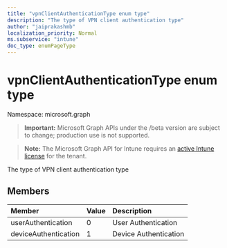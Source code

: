 ```yaml
---
title: "vpnClientAuthenticationType enum type"
description: "The type of VPN client authentication type"
author: "jaiprakashmb"
localization_priority: Normal
ms.subservice: "intune"
doc_type: enumPageType
---
```


# vpnClientAuthenticationType enum type

Namespace: microsoft.graph
> **Important:** Microsoft Graph APIs under the /beta version are subject to change; production use is not supported.

> **Note:** The Microsoft Graph API for Intune requires an [active Intune license](https://go.microsoft.com/fwlink/?linkid=839381) for the tenant.


The type of VPN client authentication type

## Members
|Member|Value|Description|
|:---|:---|:---|
|userAuthentication|0|User Authentication|
|deviceAuthentication|1|Device Authentication|
